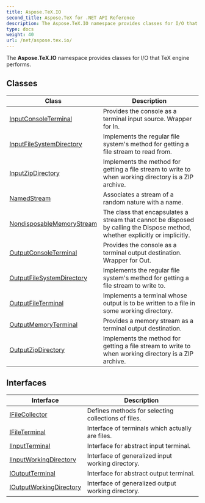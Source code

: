 ```yaml
---
title: Aspose.TeX.IO
second_title: Aspose.TeX for .NET API Reference
description: The Aspose.TeX.IO namespace provides classes for I/O that TeX engine performs
type: docs
weight: 40
url: /net/aspose.tex.io/
---
```

The **Aspose.TeX.IO** namespace provides classes for I/O that TeX engine performs.

## Classes

| Class | Description |
| --- | --- |
| [InputConsoleTerminal](./inputconsoleterminal/) | Provides the console as a terminal input source. Wrapper for In. |
| [InputFileSystemDirectory](./inputfilesystemdirectory/) | Implements the regular file system's method for getting a file stream to read from. |
| [InputZipDirectory](./inputzipdirectory/) | Implements the method for getting a file stream to write to when working directory is a ZIP archive. |
| [NamedStream](./namedstream/) | Associates a stream of a random nature with a name. |
| [NondisposableMemoryStream](./nondisposablememorystream/) | The class that encapsulates a stream that cannot be disposed by calling the Dispose method, whether explicitly or implicitly. |
| [OutputConsoleTerminal](./outputconsoleterminal/) | Provides the console as a terminal output destination. Wrapper for Out. |
| [OutputFileSystemDirectory](./outputfilesystemdirectory/) | Implements the regular file system's method for getting a file stream to write to. |
| [OutputFileTerminal](./outputfileterminal/) | Implements a terminal whose output is to be written to a file in some working directory. |
| [OutputMemoryTerminal](./outputmemoryterminal/) | Provides a memory stream as a terminal output destination. |
| [OutputZipDirectory](./outputzipdirectory/) | Implements the method for getting a file stream to write to when working directory is a ZIP archive. |
## Interfaces

| Interface | Description |
| --- | --- |
| [IFileCollector](./ifilecollector/) | Defines methods for selecting collections of files. |
| [IFileTerminal](./ifileterminal/) | Interface of terminals which actually are files. |
| [IInputTerminal](./iinputterminal/) | Interface for abstract input terminal. |
| [IInputWorkingDirectory](./iinputworkingdirectory/) | Interface of generalized input working directory. |
| [IOutputTerminal](./ioutputterminal/) | Interface for abstract output terminal. |
| [IOutputWorkingDirectory](./ioutputworkingdirectory/) | Interface of generalized output working directory. |


